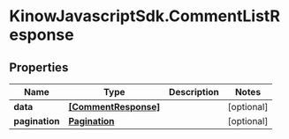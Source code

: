 # KinowJavascriptSdk.CommentListResponse

## Properties
Name | Type | Description | Notes
------------ | ------------- | ------------- | -------------
**data** | [**[CommentResponse]**](CommentResponse.md) |  | [optional] 
**pagination** | [**Pagination**](Pagination.md) |  | [optional] 


